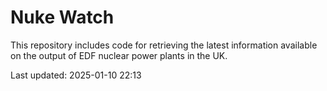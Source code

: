 # Nuke Watch

This repository includes code for retrieving the latest information available on the output of EDF nuclear power plants in the UK.

Last updated: 2025-01-10 22:13